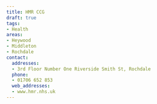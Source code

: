 ```yaml
---
title: HMR CCG
draft: true
tags:
- Health
areas:
- Heywood
- Middleton
- Rochdale
contact:
  addresses:
  - 3rd Floor Number One Riverside Smith St, Rochdale
  phone:
  - 01706 652 853
  web_addresses:
  - www.hmr.nhs.uk
---
```


